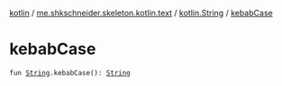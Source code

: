 [kotlin](../../index.md) / [me.shkschneider.skeleton.kotlin.text](../index.md) / [kotlin.String](index.md) / [kebabCase](./kebab-case.md)

# kebabCase

`fun `[`String`](https://kotlinlang.org/api/latest/jvm/stdlib/kotlin/-string/index.html)`.kebabCase(): `[`String`](https://kotlinlang.org/api/latest/jvm/stdlib/kotlin/-string/index.html)